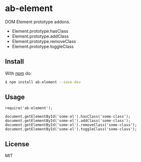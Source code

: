 # ab-element

DOM Element prototype addons.

- Element.prototype.hasClass
- Element.prototype.addClass
- Element.prototype.removeClass
- Element.prototype.toggleClass

## Install

With [npm](http://npmjs.org) do:

```bash
$ npm install ab-element --save-dev
```

## Usage
	
	require('ab-element');

	document.getElementById('some-el').hasClass('some-class');
	document.getElementById('some-el').addClass('some-class');
	document.getElementById('some-el').removeClass('some-class');
	document.getElementById('some-el').toggleClass('some-class');

## License

MIT
